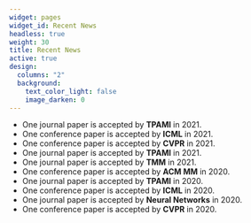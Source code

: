 ```yaml
---
widget: pages
widget_id: Recent News
headless: true
weight: 30
title: Recent News
active: true
design:
  columns: "2"
  background:
    text_color_light: false
    image_darken: 0
---
```

<!--StartFragment-->

* One journal paper is accepted by **TPAMI** in 2021.
* One conference paper is accepted by **ICML** in 2021.
* One conference paper is accepted by **CVPR** in 2021.
* One journal paper is accepted by **TPAMI** in 2021.
* One journal paper is accepted by **TMM** in 2021.
* One conference paper is accepted by **ACM MM** in 2020.
* One journal paper is accepted by **TPAMI** in 2020.
* One conference paper is accepted by **ICML** in 2020.
* One journal paper is accepted by **Neural Networks** in 2020.
* One conference paper is accepted by **CVPR** in 2020.

<!--EndFragment-->